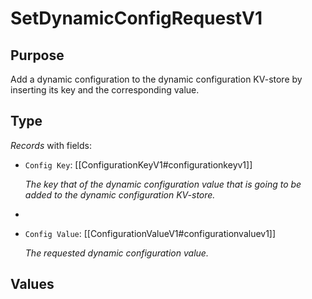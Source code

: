 # SetDynamicConfigRequestV1

## Purpose

<!-- --8<-- [start:purpose] -->
Add a dynamic configuration to the dynamic configuration KV-store by inserting its key and the corresponding value.
<!-- --8<-- [end:purpose] -->

## Type

<!-- --8<-- [start:type] -->
<div class="type">

*Records* with fields:
- `Config Key`: [[ConfigurationKeyV1#configurationkeyv1]]

  *The key that of the dynamic configuration value that is going to be added to the dynamic configuration KV-store.*
- 
- `Config Value`: [[ConfigurationValueV1#configurationvaluev1]]

  *The requested dynamic configuration value.*

</div>
<!-- --8<-- [end:type] -->

## Values

